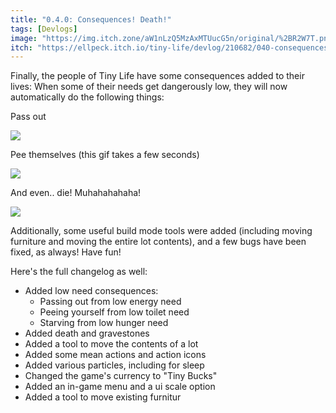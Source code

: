 ```yaml
---
title: "0.4.0: Consequences! Death!"
tags: [Devlogs]
image: "https://img.itch.zone/aW1nLzQ5MzAxMTUucG5n/original/%2BR2W7T.png"
itch: "https://ellpeck.itch.io/tiny-life/devlog/210682/040-consequences-death"
---
```


Finally, the people of Tiny Life have some consequences added to their lives: When some of their needs get dangerously low, they will now automatically do the following things:

Pass out

![](https://img.itch.zone/aW1nLzQ5MzAxMTEuZ2lm/original/%2BbsZCa.gif)

Pee themselves (this gif takes a few seconds)

![](https://img.itch.zone/aW1nLzQ5MzAxMTMuZ2lm/original/RtrmKa.gif)

And even.. die! Muhahahahaha!

![](https://img.itch.zone/aW1nLzQ5MzAxMTUucG5n/original/%2BR2W7T.png)

Additionally, some useful build mode tools were added (including moving furniture and moving the entire lot contents), and a few bugs have been fixed, as always! Have fun!

Here's the full changelog as well:

- Added low need consequences:
  - Passing out from low energy need
  - Peeing yourself from low toilet need
  - Starving from low hunger need
- Added death and gravestones
- Added a tool to move the contents of a lot
- Added some mean actions and action icons
- Added various particles, including for sleep
- Changed the game's currency to "Tiny Bucks"
- Added an in-game menu and a ui scale option
- Added a tool to move existing furnitur
